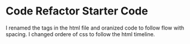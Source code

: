 # Code Refactor Starter Code
I renamed the tags in the html file and oranized code to follow flow  with spacing.
I changed ordere of css to follow the html timeline.
